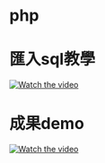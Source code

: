 # php
# 匯入sql教學
[![Watch the video](https://img.youtube.com/vi/tJej5MgUh1E/0.jpg)](https://www.youtube.com/watch?v=tJej5MgUh1E)
# 成果demo
[![Watch the video](https://img.youtube.com/vi/idROAfbMzFQ/0.jpg)](https://www.youtube.com/watch?v=idROAfbMzFQ)

